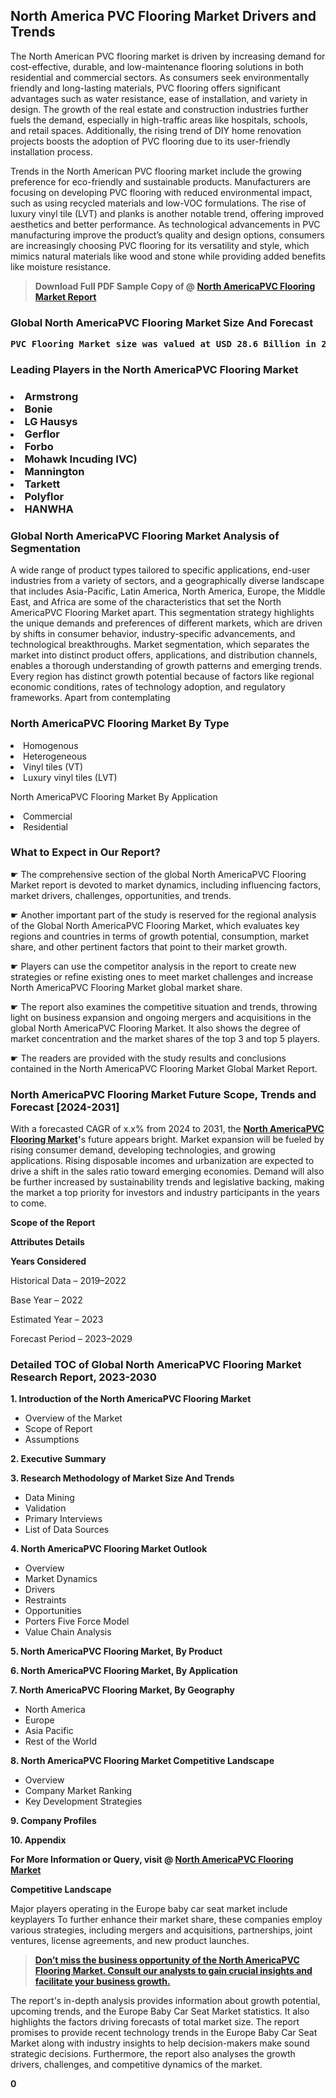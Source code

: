 <p><h2>North America PVC Flooring Market Drivers and Trends</h2><p>The North American PVC flooring market is driven by increasing demand for cost-effective, durable, and low-maintenance flooring solutions in both residential and commercial sectors. As consumers seek environmentally friendly and long-lasting materials, PVC flooring offers significant advantages such as water resistance, ease of installation, and variety in design. The growth of the real estate and construction industries further fuels the demand, especially in high-traffic areas like hospitals, schools, and retail spaces. Additionally, the rising trend of DIY home renovation projects boosts the adoption of PVC flooring due to its user-friendly installation process.</p><p>Trends in the North American PVC flooring market include the growing preference for eco-friendly and sustainable products. Manufacturers are focusing on developing PVC flooring with reduced environmental impact, such as using recycled materials and low-VOC formulations. The rise of luxury vinyl tile (LVT) and planks is another notable trend, offering improved aesthetics and better performance. As technological advancements in PVC manufacturing improve the product’s quality and design options, consumers are increasingly choosing PVC flooring for its versatility and style, which mimics natural materials like wood and stone while providing added benefits like moisture resistance.</p></p><blockquote id="" class=""><strong>Download Full PDF Sample Copy of @&nbsp;<a href="https://www.verifiedmarketreports.com/download-sample/?rid=644424&utm_source=GitHub-Jan&utm_medium=285" target="_blank">North AmericaPVC Flooring Market Report</a>&nbsp;&nbsp;</strong></blockquote><h3 id="" class=""><strong>Global&nbsp;North AmericaPVC Flooring Market Size And Forecast</strong></h3><pre class="reader-text-block__code-block"><strong>PVC Flooring Market size was valued at USD 28.6 Billion in 2022 and is projected to reach USD 45.2 Billion by 2030, growing at a CAGR of 6.1% from 2024 to 2030.</strong></pre><h3 id="" class="">Leading Players in the&nbsp;North AmericaPVC Flooring Market</h3><h3 class=""></Li><Li> Armstrong</Li><Li> Bonie</Li><Li> LG Hausys</Li><Li> Gerflor</Li><Li> Forbo</Li><Li> Mohawk Incuding IVC)</Li><Li> Mannington</Li><Li> Tarkett</Li><Li> Polyflor</Li><Li> HANWHA</h3><h3 id="" class="">Global&nbsp;North AmericaPVC Flooring Market Analysis of Segmentation</h3><p id="" class="">A wide range of product types tailored to specific applications, end-user industries from a variety of sectors, and a geographically diverse landscape that includes Asia-Pacific, Latin America, North America, Europe, the Middle East, and Africa are some of the characteristics that set the North AmericaPVC Flooring Market apart. This segmentation strategy highlights the unique demands and preferences of different markets, which are driven by shifts in consumer behavior, industry-specific advancements, and technological breakthroughs. Market segmentation, which separates the market into distinct product offers, applications, and distribution channels, enables a thorough understanding of growth patterns and emerging trends. Every region has distinct growth potential because of factors like regional economic conditions, rates of technology adoption, and regulatory frameworks. Apart from contemplating</p><h3 id="" class="">North AmericaPVC Flooring Market&nbsp;By Type</h3><p></Li><Li> Homogenous</Li><Li> Heterogeneous</Li><Li> Vinyl tiles (VT)</Li><Li> Luxury vinyl tiles (LVT)</p><div class="" data-test-id=""><p>North AmericaPVC Flooring Market&nbsp;By Application</p></div><p class=""></Li><Li> Commercial</Li><Li> Residential</p><div class="" data-test-id=""><h3><span class="">What to Expect in Our Report?</span></h3></div><div class="" data-test-id=""><p><span class="">☛ The comprehensive section of the global North AmericaPVC Flooring Market report is devoted to market dynamics, including influencing factors, market drivers, challenges, opportunities, and trends.</span></p></div><div class="" data-test-id=""><p><span class="">☛ Another important part of the study is reserved for the regional analysis of the Global North AmericaPVC Flooring Market, which evaluates key regions and countries in terms of growth potential, consumption, market share, and other pertinent factors that point to their market growth.</span></p></div><div class="" data-test-id=""><p><span class="">☛ Players can use the competitor analysis in the report to create new strategies or refine existing ones to meet market challenges and increase North AmericaPVC Flooring Market global market share.</span></p></div><div class="" data-test-id=""><p><span class="">☛ The report also examines the competitive situation and trends, throwing light on business expansion and ongoing mergers and acquisitions in the global North AmericaPVC Flooring Market. It also shows the degree of market concentration and the market shares of the top 3 and top 5 players.</span></p></div><div class="" data-test-id=""><p><span class="">☛ The readers are provided with the study results and conclusions contained in the North AmericaPVC Flooring Market Global Market Report.</span></p></div><div class="" data-test-id=""><h3><span class="">North AmericaPVC Flooring Market Future Scope, Trends and Forecast [2024-2031]</span></h3></div><div class="" data-test-id=""><p><span class="">With a forecasted CAGR of x.x% from 2024 to 2031, the <strong><a href="https://www.verifiedmarketreports.com/download-sample/?rid=644424&utm_source=GitHub-Jan&utm_medium=285" target="_blank">North AmericaPVC Flooring Market</a>'</strong>s future appears bright. Market expansion will be fueled by rising consumer demand, developing technologies, and growing applications. Rising disposable incomes and urbanization are expected to drive a shift in the sales ratio toward emerging economies. Demand will also be further increased by sustainability trends and legislative backing, making the market a top priority for investors and industry participants in the years to come.</span></p><p id="ember66" class="ember-view reader-text-block__paragraph"><strong>Scope of the Report</strong></p><p id="ember67" class="ember-view reader-text-block__paragraph"><strong>Attributes Details</strong></p><p id="ember68" class="ember-view reader-text-block__paragraph"><strong>Years Considered</strong></p><p id="ember69" class="ember-view reader-text-block__paragraph">Historical Data &ndash; 2019&ndash;2022</p><p id="ember70" class="ember-view reader-text-block__paragraph">Base Year &ndash; 2022</p><p id="ember71" class="ember-view reader-text-block__paragraph">Estimated Year &ndash; 2023</p><p id="ember72" class="ember-view reader-text-block__paragraph">Forecast Period &ndash; 2023&ndash;2029</p></div><h3 id="" class="">Detailed TOC of Global North AmericaPVC Flooring Market Research Report, 2023-2030</h3><p id="" class=""><strong>1. Introduction of the North AmericaPVC Flooring Market</strong></p><ul><li>Overview of the Market</li><li>Scope of Report</li><li>Assumptions</li></ul><p id="" class=""><strong>2. Executive Summary</strong></p><p id="" class=""><strong>3. Research Methodology of Market Size And Trends</strong></p><ul><li>Data Mining</li><li>Validation</li><li>Primary Interviews</li><li>List of Data Sources</li></ul><p id="" class=""><strong>4. North AmericaPVC Flooring Market Outlook</strong></p><ul><li>Overview</li><li>Market Dynamics</li><li>Drivers</li><li>Restraints</li><li>Opportunities</li><li>Porters Five Force Model</li><li>Value Chain Analysis</li></ul><p id="" class=""><strong>5. North AmericaPVC Flooring Market, By Product</strong></p><p id="" class=""><strong>6. North AmericaPVC Flooring Market, By Application</strong></p><p id="" class=""><strong>7. North AmericaPVC Flooring Market, By Geography</strong></p><ul><li>North America</li><li>Europe</li><li>Asia Pacific</li><li>Rest of the World</li></ul><p id="" class=""><strong>8. North AmericaPVC Flooring Market Competitive Landscape</strong></p><ul><li>Overview</li><li>Company Market Ranking</li><li>Key Development Strategies</li></ul><p id="" class=""><strong>9. Company Profiles</strong></p><p id="" class=""><strong>10. Appendix</strong></p><p><strong>For More Information or Query, visit&nbsp;@ <a href="https://www.verifiedmarketreports.com/product/pvc-flooring-market/" target="_blank">North AmericaPVC Flooring Market</a></strong></p><p id="ember61" class="ember-view reader-text-block__paragraph"><strong>Competitive Landscape</strong></p><p id="ember62" class="ember-view reader-text-block__paragraph">Major players operating in the Europe baby car seat market include keyplayers To further enhance their market share, these companies employ various strategies, including mergers and acquisitions, partnerships, joint ventures, license agreements, and new product launches.</p><blockquote id="ember63" class="ember-view reader-text-block__blockquote"><strong><a href="https://www.verifiedmarketreports.com/download-sample/?rid=644424&utm_source=GitHub-Jan&utm_medium=285" target="_blank">Don&rsquo;t miss the business opportunity of the North AmericaPVC Flooring Market. Consult our analysts to gain crucial insights and facilitate your business growth.</a></strong></blockquote><p id="ember64" class="ember-view reader-text-block__paragraph">The report's in-depth analysis provides information about growth potential, upcoming trends, and the Europe Baby Car Seat Market statistics. It also highlights the factors driving forecasts of total market size. The report promises to provide recent technology trends in the Europe Baby Car Seat Market along with industry insights to help decision-makers make sound strategic decisions. Furthermore, the report also analyses the growth drivers, challenges, and competitive dynamics of the market.</p><p class="ember-view reader-text-block__paragraph"><strong>0</strong></p>
